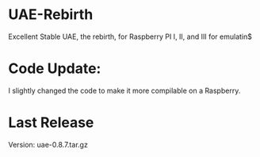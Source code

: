  
# UAE-Rebirth
Excellent Stable UAE, the rebirth, for Raspberry PI I, II, and III for emulatin$

# Code Update:
I slightly changed the code to make it more compilable on a Raspberry.

# Last Release
Version: uae-0.8.7.tar.gz






